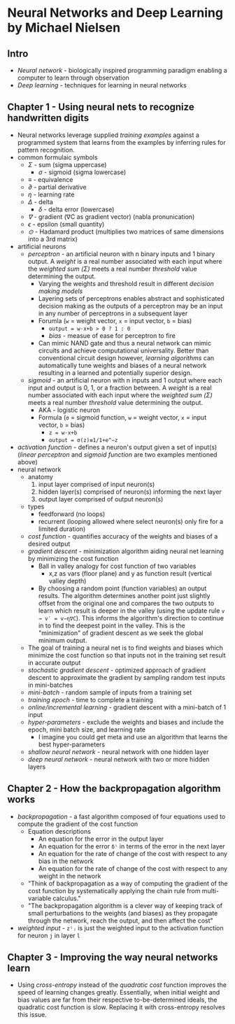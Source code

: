 # Neural Networks and Deep Learning by Michael Nielsen

## Intro

- *Neural network* - biologically inspired programming paradigm enabling a computer to learn through observation
- *Deep learning* - techniques for learning in neural networks

## Chapter 1 - Using neural nets to recognize handwritten digits

- Neural networks leverage supplied *training examples* against a programmed system that learns from the examples by inferring rules for pattern recognition.
- common formulaic symbols
    - *Σ* - sum (sigma uppercase)
        - *σ* - sigmoid (sigma lowercase)
    - *≡* - equivalence
    - *∂* - partial derivative
    - *η* - learning rate
    - *Δ* - delta
        - *δ* - delta error (lowercase)
    - *∇* - gradient (∇C as gradient vector) (nabla pronunication)
    - *ϵ* - epsilon (small quantity)
    - *⊙* - Hadamard product (multiplies two matrices of same dimensions into a 3rd matrix)
- artificial neurons
    - *perceptron* - an artificial neuron with n binary inputs and 1 binary output. A *weight* is a real number associated with each input where the *weighted sum (Σ)* meets a real number *threshold* value determining the output.
        - Varying the weights and threshold result in different *decision making models*
        - Layering sets of perceptrons enables abstract and sophisticated decision making as the outputs of a perceptron may be an input in any number of perceptrons in a subsequent layer
        - Forumla (`w` = weight vector, `x` = input vector, `b` = bias)
            - `output = w⋅x+b > 0 ? 1 : 0`
            - *bias* - measue of ease for perceptron to fire
        - Can mimic NAND gate and thus a neural network can mimic circuits and achieve computational universality. Better than conventional circuit design however, *learning algorithms* can automatically tune weights and biases of a neural network resulting in a learned and potentially superior design.
    - *sigmoid* - an artificial neuron with n inputs and 1 output where each input and output is 0, 1, or a fraction between. A *weight* is a real number associated with each input where the *weighted sum (Σ)* meets a real number *threshold* value determining the output.
        - AKA - logistic neuron
        - Formula (`σ` = sigmoid function, `w` = weight vector, `x` = input vector, `b` = bias)
            - `z = w⋅x+b`
            - `output = σ(z)≡1/1+e^−z`
- *activation function* - defines a neuron's output given a set of input(s) (*linear perceptron* and *sigmoid function* are two examples mentioned above)  
- neural network
    - anatomy
        1. input layer comprised of input neuron(s)
        2. hidden layer(s) comprised of neuron(s) informing the next layer
        3. output layer comprised of output neuron(s)
    - types
        - feedforward (no loops)
        - recurrent (looping allowed where select neuron(s) only fire for a limited duration)
    - *cost function* - quantifies accuracy of the weights and biases of a desired output
    - *gradient descent* - minimization algorithm aiding neural net learning by minimizing the cost function
        - Ball in valley analogy for cost function of two variables 
            - x,z as vars (floor plane) and y as function result (vertical valley depth)
        - By choosing a random point (function variables) an output results. The algorithm determines another point just slightly offset from the original one and compares the two outputs to learn which result is deeper in the valley (using the update rule `v → v′ = v−η∇C`). This informs the algorithm's direction to continue in to find the deepest point in the valley. This is the "minimization" of gradient descent as we seek the global minimum output.
    - The goal of training a neural net is to find weights and biases which minimize the cost function so that inputs not in the training set result in accurate output
    - *stochastic gradient descent* - optimized approach of gradient descent to approximate the gradient by sampling random test inputs in mini-batches
    - *mini-batch* - random sample of inputs from a training set
    - *training epoch* - time to complete a training
    - *online/incremental learning* - gradient descent with a mini-batch of 1 input
    - *hyper-parameters* - exclude the weights and biases and include the epoch, mini batch size, and learning rate
        - I imagine you could get meta and use an algorithm that learns the best hyper-parameters
    - *shallow neural network* - neural network with one hidden layer
    - *deep neural network* - neural network with two or more hidden layers

## Chapter 2 - How the backpropagation algorithm works

- *backpropagation* - a fast algorithm composed of four equations used to compute the gradient of the cost function
    - Equation descriptions
        - An equation for the error in the output layer
        - An equation for the error `δˡ` in terms of the error in the next layer
        - An equation for the rate of change of the cost with respect to any bias in the network
        - An equation for the rate of change of the cost with respect to any weight in the network
    - "Think of backpropagation as a way of computing the gradient of the cost function by systematically applying the chain rule from multi-variable calculus."
    - "The backpropagation algorithm is a clever way of keeping track of small perturbations to the weights (and biases) as they propagate through the network, reach the output, and then affect the cost"
- *weighted input* - `zˡⱼ` is just the weighted input to the activation function for neuron `j` in layer `l`

## Chapter 3 - Improving the way neural networks learn

- Using *cross-entropy* instead of the *quadratic cost* function improves the speed of learning changes greatly. Essentially, when initial weight and bias values are far from their respective to-be-determined ideals, the quadratic cost function is slow. Replacing it with cross-entropy resolves this issue.
